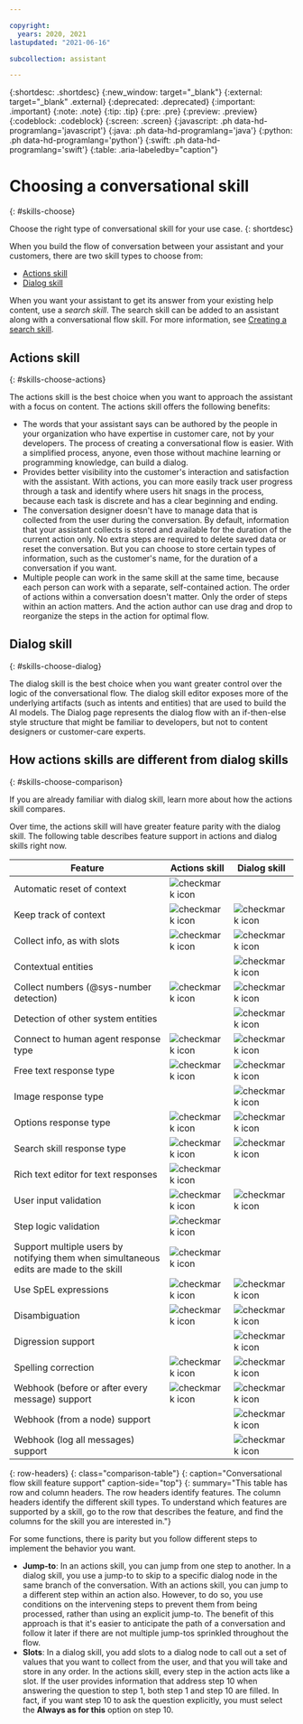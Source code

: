 ```yaml
---

copyright:
  years: 2020, 2021
lastupdated: "2021-06-16"

subcollection: assistant

---
```


{:shortdesc: .shortdesc}
{:new_window: target="_blank"}
{:external: target="_blank" .external}
{:deprecated: .deprecated}
{:important: .important}
{:note: .note}
{:tip: .tip}
{:pre: .pre}
{:preview: .preview}
{:codeblock: .codeblock}
{:screen: .screen}
{:javascript: .ph data-hd-programlang='javascript'}
{:java: .ph data-hd-programlang='java'}
{:python: .ph data-hd-programlang='python'}
{:swift: .ph data-hd-programlang='swift'}
{:table: .aria-labeledby="caption"}

# Choosing a conversational skill
{: #skills-choose}

Choose the right type of conversational skill for your use case. 
{: shortdesc}

When you build the flow of conversation between your assistant and your customers, there are two skill types to choose from:

- [Actions skill](#skills-choose-actions)
- [Dialog skill](#skills-choose-dialog)

When you want your assistant to get its answer from your existing help content, use a *search skill*. The search skill can be added to an assistant along with a conversational flow skill. For more information, see [Creating a search skill](/docs/assistant?topic=assistant-skill-search-add).

## Actions skill <!--![Beta](images/beta.png)-->
{: #skills-choose-actions}

The actions skill is the best choice when you want to approach the assistant with a focus on content. The actions skill offers the following benefits:

- The words that your assistant says can be authored by the people in your organization who have expertise in customer care, not by your developers. The process of creating a conversational flow is easier. With a simplified process, anyone, even those without machine learning or programming knowledge, can build a dialog.
- Provides better visibility into the customer's interaction and satisfaction with the assistant. With actions, you can more easily track user progress through a task and identify where users hit snags in the process, because each task is discrete and has a clear beginning and ending.
- The conversation designer doesn't have to manage data that is collected from the user during the conversation. By default, information that your assistant collects is stored and available for the duration of the current action only. No extra steps are required to delete saved data or reset the conversation. But you can choose to store certain types of information, such as the customer's name, for the duration of a conversation if you want.
- Multiple people can work in the same skill at the same time, because each person can work with a separate, self-contained action. The order of actions within a conversation doesn't matter. Only the order of steps within an action matters. And the action author can use drag and drop to reorganize the steps in the action for optimal flow.

## Dialog skill
{: #skills-choose-dialog}

The dialog skill is the best choice when you want greater control over the logic of the conversational flow. The dialog skill editor exposes more of the underlying artifacts (such as intents and entities) that are used to build the AI models. The Dialog page represents the dialog flow with an if-then-else style structure that might be familiar to developers, but not to content designers or customer-care experts.

## How actions skills are different from dialog skills
{: #skills-choose-comparison}

If you are already familiar with dialog skill, learn more about how the actions skill compares.

Over time, the actions skill will have greater feature parity with the dialog skill. The following table describes feature support in actions and dialog skills right now.

| Feature | Actions skill | Dialog skill |
|---------|---------------|--------------|
| Automatic reset of context | ![checkmark icon](../../icons/checkmark-icon.svg) | |
| Keep track of context | ![checkmark icon](../../icons/checkmark-icon.svg) | ![checkmark icon](../../icons/checkmark-icon.svg) |
| Collect info, as with slots | ![checkmark icon](../../icons/checkmark-icon.svg) | ![checkmark icon](../../icons/checkmark-icon.svg) |
| Contextual entities | | ![checkmark icon](../../icons/checkmark-icon.svg) |
| Collect numbers (@sys-number detection) | ![checkmark icon](../../icons/checkmark-icon.svg) | ![checkmark icon](../../icons/checkmark-icon.svg) |
| Detection of other system entities | | ![checkmark icon](../../icons/checkmark-icon.svg) |
| Connect to human agent response type | ![checkmark icon](../../icons/checkmark-icon.svg) | ![checkmark icon](../../icons/checkmark-icon.svg) |
| Free text response type | ![checkmark icon](../../icons/checkmark-icon.svg) | ![checkmark icon](../../icons/checkmark-icon.svg) |
| Image response type | | ![checkmark icon](../../icons/checkmark-icon.svg) |
| Options response type | ![checkmark icon](../../icons/checkmark-icon.svg) | ![checkmark icon](../../icons/checkmark-icon.svg) |
| Search skill response type | ![checkmark icon](../../icons/checkmark-icon.svg) | ![checkmark icon](../../icons/checkmark-icon.svg) |
| Rich text editor for text responses | ![checkmark icon](../../icons/checkmark-icon.svg) | |
| User input validation | ![checkmark icon](../../icons/checkmark-icon.svg) | ![checkmark icon](../../icons/checkmark-icon.svg) |
| Step logic validation | ![checkmark icon](../../icons/checkmark-icon.svg) | |
| Support multiple users by notifying them when simultaneous edits are made to the skill | ![checkmark icon](../../icons/checkmark-icon.svg) | |
| Use SpEL expressions | ![checkmark icon](../../icons/checkmark-icon.svg) | ![checkmark icon](../../icons/checkmark-icon.svg) |
| Disambiguation | ![checkmark icon](../../icons/checkmark-icon.svg) | ![checkmark icon](../../icons/checkmark-icon.svg) |
| Digression support | | ![checkmark icon](../../icons/checkmark-icon.svg) |
| Spelling correction | ![checkmark icon](../../icons/checkmark-icon.svg) | ![checkmark icon](../../icons/checkmark-icon.svg) |
| Webhook (before or after every message) support | ![checkmark icon](../../icons/checkmark-icon.svg) | ![checkmark icon](../../icons/checkmark-icon.svg) |
| Webhook (from a node) support | | ![checkmark icon](../../icons/checkmark-icon.svg) |
| Webhook (log all messages) support | | ![checkmark icon](../../icons/checkmark-icon.svg) |
{: row-headers}
{: class="comparison-table"}
{: caption="Conversational flow skill feature support" caption-side="top"}
{: summary="This table has row and column headers. The row headers identify features. The column headers identify the different skill types. To understand which features are supported by a skill, go to the row that describes the feature, and find the columns for the skill you are interested in."}

For some functions, there is parity but you follow different steps to implement the behavior you want.

- **Jump-to**: In an actions skill, you can jump from one step to another. In a dialog skill, you use a jump-to to skip to a specific dialog node in the same branch of the conversation. With an actions skill, you can jump to a different step within an action also. However, to do so, you use conditions on the intervening steps to prevent them from being processed, rather than using an explicit jump-to. The benefit of this approach is that it's easier to anticipate the path of a conversation and follow it later if there are not multiple jump-tos sprinkled throughout the flow. 
- **Slots**: In a dialog skill, you add slots to a dialog node to call out a set of values that you want to collect from the user, and that you will take and store in any order. In the actions skill, every step in the action acts like a slot. If the user provides information that address step 10 when answering the question to step 1, both step 1 and step 10 are filled. In fact, if you want step 10 to ask the question explicitly, you must select the **Always as for this** option on step 10.

<!-- *Want to get started with actions, but need features that are available only from dialog skills right now?* Use both. Call an action from your dialog skill to perform a discrete task. For more information, see [Calling an actions skill from dialog](/docs/assistant?topic=assistant-dialog-call-action).
{: important} -->
